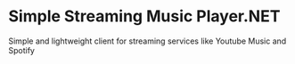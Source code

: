# Simple Streaming Music Player.NET

Simple and lightweight client for streaming services like Youtube Music and Spotify
